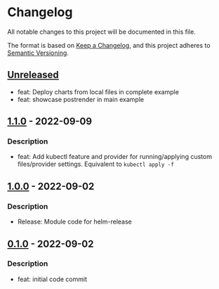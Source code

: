 # Changelog
All notable changes to this project will be documented in this file.

The format is based on [Keep a Changelog](https://keepachangelog.com/en/1.0.0/),
and this project adheres to [Semantic Versioning](https://semver.org/spec/v2.0.0.html).

## [Unreleased]
- feat: Deploy charts from local files in complete example
- feat: showcase postrender in main example

## [1.1.0] - 2022-09-09
### Description
- feat: Add kubectl feature and provider for running/applying custom files/provider settings. Equivalent to `kubectl apply -f`

## [1.0.0] - 2022-09-02
### Description
- Release: Module code for helm-release

## [0.1.0] - 2022-09-02
### Description
- feat: initial code commit

[Unreleased]: https://github.com/boldlink/terraform-helm-release/compare/1.1.0...HEAD
[1.1.0]: https://github.com/boldlink/terraform-helm-release/releases/tag/1.1.0
[1.0.0]: https://github.com/boldlink/terraform-helm-release/releases/tag/1.0.0
[0.1.0]: https://github.com/boldlink/terraform-helm-release/releases/tag/0.1.0
